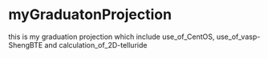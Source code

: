 # myGraduatonProjection
this is my graduation projection which include use_of_CentOS, use_of_vasp-ShengBTE and calculation_of_2D-telluride
